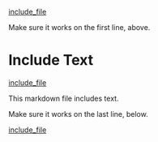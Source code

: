[include_file](../input/text.txt)

Make sure it works on the first line, above.
# Include Text

[include_file](../input/text.txt)

This markdown file includes text.

Make sure it works on the last line, below.

[include_file](../input/text.txt)
